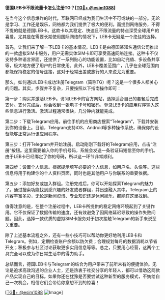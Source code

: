 **德国LEB卡不限流量卡怎么注册TG？[[TG💪+ @esim1088](https://t.me/s/esim1088)]**

在当今这个信息爆炸的时代，互联网已经成为我们生活中不可或缺的一部分。无论是学习、工作还是娱乐，网络都为我们提供了极大的便利。而提到网络服务，不得不提的就是德国LEB卡。这款卡以其稳定、快速且不限流量的特点深受全球用户的喜爱。尤其是在需要长期使用国际网络的情况下，LEB卡无疑是一个绝佳的选择。

首先，让我们来了解一下LEB卡的基本情况。LEB卡是由德国某知名通信公司推出的一款虚拟SIM卡服务，用户无需实体SIM卡即可享受高速网络连接。这种卡不仅支持多种语言界面，还提供了一系列贴心的功能设置，比如自动充值、多设备共享等，极大地方便了用户的日常使用。此外，LEB卡覆盖范围广，几乎在全球范围内都能保持稳定的信号连接，这对于经常出差或旅行的人来说尤为重要。

那么，如何通过LEB卡成功注册Telegram（简称TG）呢？这是一个很多人都关心的问题。其实，步骤并不复杂，只要按照以下指南操作即可：

第一步：购买并激活LEB卡。访问LEB卡的官方网站，选择适合自己的套餐后完成支付。支付完成后，你会收到一张电子卡号和密码，登录LEB卡的应用程序输入这些信息进行激活。激活过程通常很快，几分钟内就能完成。

第二步：下载Telegram应用。前往手机的应用商店搜索“Telegram”，下载并安装到你的设备上。目前，Telegram支持iOS、Android等多种操作系统，确保你的设备能够正常运行该应用程序。

第三步：打开Telegram并开始注册。启动刚刚下载好的Telegram应用，点击“注册”按钮。这里需要输入你的手机号码，系统会发送一条验证码短信至你的手机。由于LEB卡已经绑定了你的号码，所以这一环节非常顺利。

第四步：设置个人信息。根据提示填写必要的个人信息，如用户名、头像等。这些信息将用于构建你的个人资料页面，同时也是其他用户与你联系的重要依据。

第五步：添加好友或加入群组。注册完成后，你可以开始探索Telegram的魅力了。通过搜索功能找到感兴趣的好友或者群组，并迅速融入其中。Telegram上的内容丰富多彩，无论是新闻资讯、专业知识还是休闲娱乐，都能在这里找到。

值得注意的是，在整个注册过程中，LEB卡所提供的稳定网络环境起到了关键作用。它不仅保证了数据传输的速度，还有效避免了因网络延迟导致的操作失败问题。因此，选择一款优质的虚拟SIM卡服务对于初次接触Telegram的新手来说至关重要。

除了上述基本流程之外，还有一些小技巧可以帮助你更好地利用LEB卡和Telegram。例如，定期检查账户余额以防欠费；合理规划每月的数据消耗以节省开支；积极参与社区讨论获取更多实用信息等等。总之，只要用心经营，这两个工具完全可以成为你日常生活中的得力助手。

总结而言，德国LEB卡与Telegram的结合为用户带来了前所未有的便捷体验。无论是追求高效沟通的企业人士，还是热衷于社交分享的年轻人，都可以借助这两款产品实现自己的目标。如果你还在犹豫是否要尝试这种新型的服务模式，不妨给自己一次机会，相信它们会带给你意想不到的惊喜！

[[TG💪+ @esim1088](https://t.me/s/esim1088) ![Image](https://i.postimg.cc/4NQfJmqS/Snipaste-2025-05-13-00-14-12.png)]